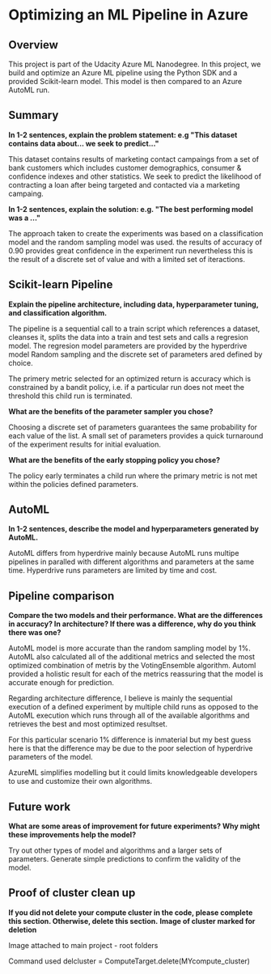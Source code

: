 # Optimizing an ML Pipeline in Azure

## Overview
This project is part of the Udacity Azure ML Nanodegree.
In this project, we build and optimize an Azure ML pipeline using the Python SDK and a provided Scikit-learn model.
This model is then compared to an Azure AutoML run.

## Summary
**In 1-2 sentences, explain the problem statement: e.g "This dataset contains data about... we seek to predict..."**


This dataset contains results of marketing contact campaings from a set of bank customers which includes customer demographics, consumer & confidence indexes 
and other statistics. We seek to predict the likelihood of contracting a loan after being targeted and contacted via a marketing campaing.  


**In 1-2 sentences, explain the solution: e.g. "The best performing model was a ..."**

The approach taken to create the experiments was based on a classification model and the random sampling model was used. the results of accuracy of 0.90 provides great confidence in the experiment run nevertheless this is the result of a discrete set of value and with a limited set of iteractions. 


## Scikit-learn Pipeline
**Explain the pipeline architecture, including data, hyperparameter tuning, and classification algorithm.**

The pipeline is a sequential call to a train script which references a dataset, cleanses it, splits the data into a train and test sets and calls a regresion model.
The regresion model parameters are provided by the hyperdrive model Random sampling and the discrete set of parameters ared defined by choice.

The primery metric selected for an optimized return is accuracy which is constrained by a bandit policy, i.e. if a particular run does not meet the threshold this child run is terminated.

**What are the benefits of the parameter sampler you chose?**

Choosing a discrete set of parameters guarantees the same probability for each value of the list. A small set of parameters provides a quick turnaround of the
experiment results for initial evaluation.

**What are the benefits of the early stopping policy you chose?**

The policy early terminates a child run where the primary metric is not met within the policies defined parameters.

## AutoML
**In 1-2 sentences, describe the model and hyperparameters generated by AutoML.**

AutoML differs from hyperdrive mainly because AutoML runs multipe pipelines in paralled with different algorithms and parameters at the same time. Hyperdrive runs parameters are limited by time and cost.


## Pipeline comparison
**Compare the two models and their performance. What are the differences in accuracy? In architecture? If there was a difference, why do you think there was one?**

AutoML model is more accurate than the random sampling model by 1%. AutoML also calculated all of the additional metrics and selected the most optimized combination
of metris by the VotingEnsemble algorithm. Automl provided a holistic result for each of the metrics reassuring that the model is accurate enough for prediction.

Regarding architecture difference, I believe is mainly the sequential execution of a defined experiment by multiple child runs as opposed to the AutoML execution 
which runs through all of the available algorithms and retrieves the best and most optimized resultset.

For this particular scenario 1% difference is inmaterial but my best guess here is that the difference may be due to the poor selection of hyperdrive parameters of the model. 

AzureML simplifies modelling but it could limits knowledgeable developers to use and customize their own algorithms.

## Future work
**What are some areas of improvement for future experiments? Why might these improvements help the model?**

Try out other types of model and algorithms and a larger sets of parameters. Generate simple predictions to confirm the validity of the model. 

## Proof of cluster clean up
**If you did not delete your compute cluster in the code, please complete this section. Otherwise, delete this section.**
**Image of cluster marked for deletion**

Image attached to main project - root folders

Command used
delcluster = ComputeTarget.delete(MYcompute_cluster)


